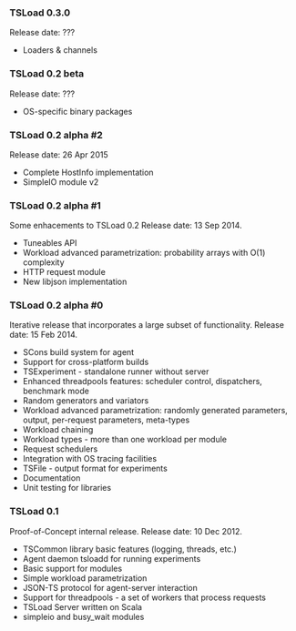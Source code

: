 ### TSLoad 0.3.0

Release date: ???

* Loaders & channels

### TSLoad 0.2 beta

Release date: ???

* OS-specific binary packages

### TSLoad 0.2 alpha #2

Release date: 26 Apr 2015

* Complete HostInfo implementation
* SimpleIO module v2

### TSLoad 0.2 alpha #1

Some enhacements to TSLoad 0.2
Release date: 13 Sep 2014.

* Tuneables API
* Workload advanced parametrization: probability arrays with O(1) complexity
* HTTP request module
* New libjson implementation

### TSLoad 0.2 alpha #0

Iterative release that incorporates a large subset of functionality.
Release date: 15 Feb 2014.

* SCons build system for agent
* Support for cross-platform builds
* TSExperiment - standalone runner without server
* Enhanced threadpools features: scheduler control, dispatchers, benchmark mode
* Random generators and variators
* Workload advanced parametrization: randomly generated parameters, output, per-request parameters, meta-types
* Workload chaining
* Workload types - more than one workload per module
* Request schedulers
* Integration with OS tracing facilities
* TSFile - output format for experiments
* Documentation
* Unit testing for libraries

### TSLoad 0.1

Proof-of-Concept internal release. 
Release date: 10 Dec 2012.

* TSCommon library basic features (logging, threads, etc.)
* Agent daemon tsloadd for running experiments
* Basic support for modules 
* Simple workload parametrization
* JSON-TS protocol for agent-server interaction 
* Support for threadpools - a set of workers that process requests
* TSLoad Server written on Scala
* simpleio and busy_wait modules